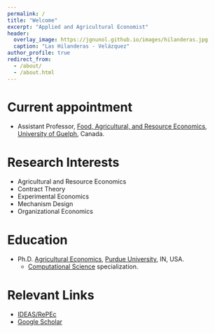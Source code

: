 ```yaml
---
permalink: /
title: "Welcome"
excerpt: "Applied and Agricultural Economist"
header:
  overlay_image: https://jgnunol.github.io/images/hilanderas.jpg
  caption: "Las Hilanderas - Velázquez"
author_profile: true
redirect_from: 
  - /about/
  - /about.html
---
```


Current appointment
======
* Assistant Professor, [Food, Agricultural, and Resource Economics](https://www.uoguelph.ca/fare/), [University of Guelph](https://www.uoguelph.ca/), Canada.

Research Interests
======
* Agricultural and Resource Economics
* Contract Theory
* Experimental Economics
* Mechanism Design
* Organizational Economics

Education
======
* Ph.D. [Agricultural Economics](https://ag.purdue.edu/agecon/Pages/default.aspx), [Purdue University](https://www.purdue.edu/), IN, USA.
  * [Computational Science](https://www.purdue.edu/gradschool/cigp/) specialization.
 
Relevant Links
======
* [IDEAS/RePEc](https://ideas.repec.org/e/pnu115.html)
* [Google Scholar](https://scholar.google.ca/citations?user=udjj4tsAAAAJ&hl=en)
